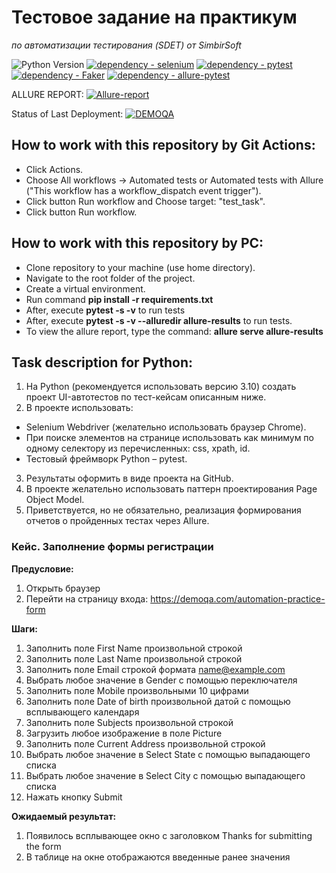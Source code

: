 # Тестовое задание на практикум 
 _по автоматизации тестирования (SDET) от SimbirSoft_

![Python Version](https://img.shields.io/badge/python-3.10-blue)
[![dependency - selenium](https://img.shields.io/badge/dependency-selenium-blue?logo=selenium&logoColor=white)](https://pypi.org/project/selenium)
[![dependency - pytest](https://img.shields.io/badge/dependency-pytest-blue?logo=pytest&logoColor=white)](https://pypi.org/project/pytest)
[![dependency - Faker](https://img.shields.io/badge/dependency-Faker-blue)](https://pypi.org/project/Faker)
[![dependency - allure-pytest](https://img.shields.io/badge/dependency-allure--pytest-blue?logo=qameta&logoColor=white)](https://pypi.org/project/allure-pytest)


ALLURE REPORT: [![Allure-report](https://img.shields.io/badge/Allure%20Report-deployed-green)](https://lipatnikova.github.io/SDET_test/)

Status of Last Deployment: [![DEMOQA](https://github.com/Lipatnikova/SDET_test/actions/workflows/demoqa_push.yml/badge.svg?branch=)](https://github.com/Lipatnikova/SDET_test/actions/workflows/demoqa_push.yml)

## How to work with this repository by Git Actions:

- Click Actions. 
- Choose All workflows -> Automated tests or Automated tests with Allure ("This workflow has a workflow_dispatch event trigger"). 
- Click button Run workflow and Choose target: "test_task". 
- Click button Run workflow.

## How to work with this repository by PC:

- Clone repository to your machine (use home directory).
- Navigate to the root folder of the project.
- Create a virtual environment.
- Run command **pip install -r requirements.txt**
- After, execute **pytest -s -v** to run tests 
- After, execute **pytest -s -v --alluredir allure-results** to run tests.
- To view the allure report, type the command: **allure serve allure-results**


## Task description for Python:


1. На Python (рекомендуется использовать версию 3.10) создать проект UI-автотестов по тест-кейсам описанным ниже.
2. В проекте использовать:
- Selenium Webdriver (желательно использовать браузер Chrome).
- При поиске элементов на странице использовать как минимум по одному селектору из перечисленных: css, xpath, id.
- Тестовый фреймворк Python – pytest.
3. Результаты оформить в виде проекта на GitHub.
4. В проекте желательно использовать паттерн проектирования Page Object Model.
5. Приветствуется, но не обязательно, реализация формирования отчетов о пройденных тестах через Allure.


### Кейс. Заполнение формы регистрации

**Предусловие:**
1. Открыть браузер
2. Перейти на страницу входа: https://demoqa.com/automation-practice-form

**Шаги:**
1. Заполнить поле First Name произвольной строкой
2. Заполнить поле Last Name произвольной строкой
3. Заполнить поле Email строкой формата name@example.com
4. Выбрать любое значение в Gender с помощью переключателя
5. Заполнить поле Mobile произвольными 10 цифрами
6. Заполнить поле Date of birth произвольной датой с помощью всплывающего календаря 
7. Заполнить поле Subjects произвольной строкой
8. Загрузить любое изображение в поле Picture
9. Заполнить поле Current Address произвольной строкой
10. Выбрать любое значение в Select State с помощью выпадающего списка
11. Выбрать любое значение в Select City с помощью выпадающего списка
12. Нажать кнопку Submit

**Ожидаемый результат:**
1. Появилось всплывающее окно с заголовком Thanks for submitting the form
2. В таблице на окне отображаются введенные ранее значения



